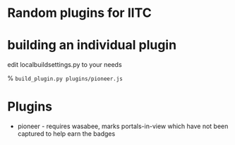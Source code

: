 # Random plugins for IITC

# building an individual plugin

edit localbuildsettings.py to your needs

% ```build_plugin.py plugins/pioneer.js```

# Plugins
* pioneer - requires wasabee, marks portals-in-view which have not been captured to help earn the badges

